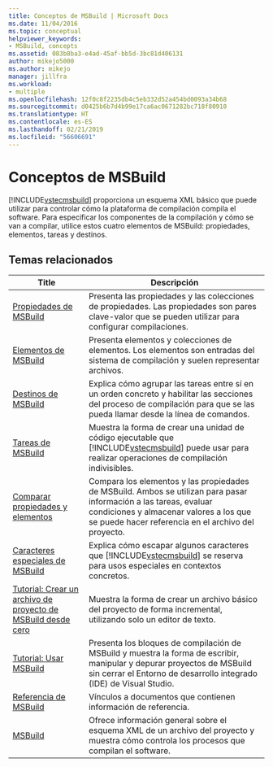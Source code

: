 ```yaml
---
title: Conceptos de MSBuild | Microsoft Docs
ms.date: 11/04/2016
ms.topic: conceptual
helpviewer_keywords:
- MSBuild, concepts
ms.assetid: 083b8ba3-e4ad-45af-bb5d-3bc81d406131
author: mikejo5000
ms.author: mikejo
manager: jillfra
ms.workload:
- multiple
ms.openlocfilehash: 12f0c8f2235db4c5eb332d52a454bd0093a34b68
ms.sourcegitcommit: d0425b6b7d4b99e17ca6ac0671282bc718f80910
ms.translationtype: HT
ms.contentlocale: es-ES
ms.lasthandoff: 02/21/2019
ms.locfileid: "56606691"
---
```

# <a name="msbuild-concepts"></a>Conceptos de MSBuild
[!INCLUDE[vstecmsbuild](../extensibility/internals/includes/vstecmsbuild_md.md)] proporciona un esquema XML básico que puede utilizar para controlar cómo la plataforma de compilación compila el software. Para especificar los componentes de la compilación y cómo se van a compilar, utilice estos cuatro elementos de MSBuild: propiedades, elementos, tareas y destinos.

## <a name="related-topics"></a>Temas relacionados

| Title | Descripción |
| - | - |
| [Propiedades de MSBuild](../msbuild/msbuild-properties.md) | Presenta las propiedades y las colecciones de propiedades. Las propiedades son pares clave-valor que se pueden utilizar para configurar compilaciones. |
| [Elementos de MSBuild](../msbuild/msbuild-items.md) | Presenta elementos y colecciones de elementos. Los elementos son entradas del sistema de compilación y suelen representar archivos. |
| [Destinos de MSBuild](../msbuild/msbuild-targets.md) | Explica cómo agrupar las tareas entre sí en un orden concreto y habilitar las secciones del proceso de compilación para que se las pueda llamar desde la línea de comandos. |
| [Tareas de MSBuild](../msbuild/msbuild-tasks.md) | Muestra la forma de crear una unidad de código ejecutable que [!INCLUDE[vstecmsbuild](../extensibility/internals/includes/vstecmsbuild_md.md)] puede usar para realizar operaciones de compilación indivisibles. |
| [Comparar propiedades y elementos](../msbuild/comparing-properties-and-items.md) | Compara los elementos y las propiedades de MSBuild. Ambos se utilizan para pasar información a las tareas, evaluar condiciones y almacenar valores a los que se puede hacer referencia en el archivo del proyecto. |
| [Caracteres especiales de MSBuild](../msbuild/msbuild-special-characters.md) | Explica cómo escapar algunos caracteres que [!INCLUDE[vstecmsbuild](../extensibility/internals/includes/vstecmsbuild_md.md)] se reserva para usos especiales en contextos concretos. |
| [Tutorial: Crear un archivo de proyecto de MSBuild desde cero](../msbuild/walkthrough-creating-an-msbuild-project-file-from-scratch.md) | Muestra la forma de crear un archivo básico del proyecto de forma incremental, utilizando solo un editor de texto. |
| [Tutorial: Usar MSBuild](../msbuild/walkthrough-using-msbuild.md) | Presenta los bloques de compilación de MSBuild y muestra la forma de escribir, manipular y depurar proyectos de MSBuild sin cerrar el Entorno de desarrollo integrado (IDE) de Visual Studio. |
| [Referencia de MSBuild](../msbuild/msbuild-reference.md) | Vínculos a documentos que contienen información de referencia. |
| [MSBuild](../msbuild/msbuild.md) | Ofrece información general sobre el esquema XML de un archivo del proyecto y muestra cómo controla los procesos que compilan el software. |
